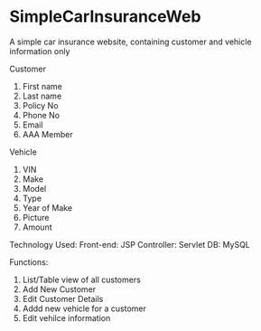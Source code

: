 SimpleCarInsuranceWeb
=====================

A simple car insurance website, containing customer and vehicle information only

Customer
  1. First name
  2. Last name
  3. Policy No
  4. Phone No
  5. Email
  6. AAA Member

Vehicle
  1. VIN
  2. Make
  3. Model
  4. Type
  5. Year of Make
  6. Picture
  7. Amount

Technology Used:
  Front-end: JSP
  Controller: Servlet
  DB: MySQL
  
Functions:
  1. List/Table view of all customers
  2. Add New Customer
  3. Edit Customer Details
  4. Addd new vehicle for a customer
  5. Edit vehilce information
